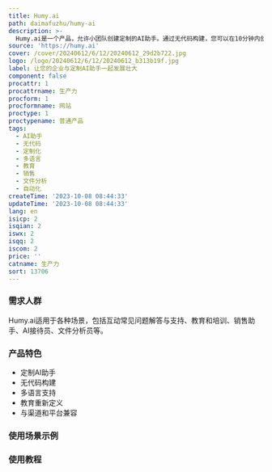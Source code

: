 ```yaml
---
title: Humy.ai
path: daimafuzhu/humy-ai
description: >-
  Humy.ai是一个产品，允许小团队创建定制的AI助手。通过无代码构建，您可以在10分钟内创建和发布自己的AI助手，为客户提供价值、节省资金和建立互动。我们的AI助手可以记住上下文、提供建议并主动解决问题，与用户进行更深入的连接，推动转化。无需编码，即可自定义AI助手的行为。支持多种语言，可适应全球范围内的客户。
source: 'https://humy.ai'
cover: /cover/20240612/6/12/20240612_29d2b722.jpg
logo: /logo/20240612/6/12/20240612_b313b19f.jpg
label: 让您的企业与定制AI助手一起发展壮大
component: false
procattr: 1
procattrname: 生产力
procform: 1
procformname: 网站
proctype: 1
proctypename: 普通产品
tags:
  - AI助手
  - 无代码
  - 定制化
  - 多语言
  - 教育
  - 销售
  - 文件分析
  - 自动化
createTime: '2023-10-08 08:44:33'
updateTime: '2023-10-08 08:44:33'
lang: en
isicp: 2
isqian: 2
iswx: 2
isqq: 2
iscom: 2
price: ''
catname: 生产力
sort: 13706
---
```




### 需求人群
Humy.ai适用于各种场景，包括互动常见问题解答与支持、教育和培训、销售助手、AI接待员、文件分析员等。

### 产品特色
- 定制AI助手
- 无代码构建
- 多语言支持
- 教育重新定义
- 与渠道和平台兼容

### 使用场景示例


### 使用教程


  
